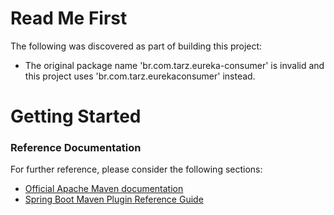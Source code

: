 # Read Me First
The following was discovered as part of building this project:

* The original package name 'br.com.tarz.eureka-consumer' is invalid and this project uses 'br.com.tarz.eurekaconsumer' instead.

# Getting Started

### Reference Documentation
For further reference, please consider the following sections:

* [Official Apache Maven documentation](https://maven.apache.org/guides/index.html)
* [Spring Boot Maven Plugin Reference Guide](https://docs.spring.io/spring-boot/docs/2.2.4.RELEASE/maven-plugin/)

